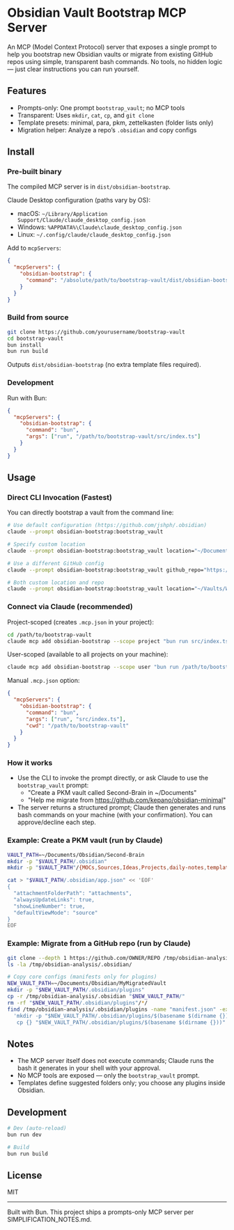 # Obsidian Vault Bootstrap MCP Server

An MCP (Model Context Protocol) server that exposes a single prompt to help you bootstrap new Obsidian vaults or migrate from existing GitHub repos using simple, transparent bash commands. No tools, no hidden logic — just clear instructions you can run yourself.

## Features

- Prompts-only: One prompt `bootstrap_vault`; no MCP tools
- Transparent: Uses `mkdir`, `cat`, `cp`, and `git clone`
- Template presets: minimal, para, pkm, zettelkasten (folder lists only)
- Migration helper: Analyze a repo’s `.obsidian` and copy configs

## Install

### Pre-built binary

The compiled MCP server is in `dist/obsidian-bootstrap`.

Claude Desktop configuration (paths vary by OS):
- macOS: `~/Library/Application Support/Claude/claude_desktop_config.json`
- Windows: `%APPDATA%\Claude\claude_desktop_config.json`
- Linux: `~/.config/claude/claude_desktop_config.json`

Add to `mcpServers`:

```json
{
  "mcpServers": {
    "obsidian-bootstrap": {
      "command": "/absolute/path/to/bootstrap-vault/dist/obsidian-bootstrap"
    }
  }
}
```

### Build from source

```bash
git clone https://github.com/yourusername/bootstrap-vault
cd bootstrap-vault
bun install
bun run build
```

Outputs `dist/obsidian-bootstrap` (no extra template files required).

### Development

Run with Bun:

```json
{
  "mcpServers": {
    "obsidian-bootstrap": {
      "command": "bun",
      "args": ["run", "/path/to/bootstrap-vault/src/index.ts"]
    }
  }
}
```

## Usage

### Direct CLI Invocation (Fastest)

You can directly bootstrap a vault from the command line:

```bash
# Use default configuration (https://github.com/jshph/.obsidian)
claude --prompt obsidian-bootstrap:bootstrap_vault

# Specify custom location
claude --prompt obsidian-bootstrap:bootstrap_vault location="~/Documents/MyVault"

# Use a different GitHub config
claude --prompt obsidian-bootstrap:bootstrap_vault github_repo="https://github.com/kepano/obsidian-minimal"

# Both custom location and repo
claude --prompt obsidian-bootstrap:bootstrap_vault location="~/Vaults/Work" github_repo="https://github.com/your/config"
```

### Connect via Claude (recommended)

Project-scoped (creates `.mcp.json` in your project):

```bash
cd /path/to/bootstrap-vault
claude mcp add obsidian-bootstrap --scope project "bun run src/index.ts"
```

User-scoped (available to all projects on your machine):

```bash
claude mcp add obsidian-bootstrap --scope user "bun run /path/to/bootstrap-vault/src/index.ts"
```

Manual `.mcp.json` option:

```json
{
  "mcpServers": {
    "obsidian-bootstrap": {
      "command": "bun",
      "args": ["run", "src/index.ts"],
      "cwd": "/path/to/bootstrap-vault"
    }
  }
}
```

### How it works

- Use the CLI to invoke the prompt directly, or ask Claude to use the `bootstrap_vault` prompt:
  - "Create a PKM vault called Second-Brain in ~/Documents"
  - "Help me migrate from https://github.com/kepano/obsidian-minimal"
- The server returns a structured prompt; Claude then generates and runs bash commands on your machine (with your confirmation). You can approve/decline each step.

### Example: Create a PKM vault (run by Claude)

```bash
VAULT_PATH=~/Documents/Obsidian/Second-Brain
mkdir -p "$VAULT_PATH/.obsidian"
mkdir -p "$VAULT_PATH"/{MOCs,Sources,Ideas,Projects,daily-notes,templates,attachments}

cat > "$VAULT_PATH/.obsidian/app.json" << 'EOF'
{
  "attachmentFolderPath": "attachments",
  "alwaysUpdateLinks": true,
  "showLineNumber": true,
  "defaultViewMode": "source"
}
EOF
```

### Example: Migrate from a GitHub repo (run by Claude)

```bash
git clone --depth 1 https://github.com/OWNER/REPO /tmp/obsidian-analysis
ls -la /tmp/obsidian-analysis/.obsidian/

# Copy core configs (manifests only for plugins)
NEW_VAULT_PATH=~/Documents/Obsidian/MyMigratedVault
mkdir -p "$NEW_VAULT_PATH/.obsidian/plugins"
cp -r /tmp/obsidian-analysis/.obsidian "$NEW_VAULT_PATH/"
rm -rf "$NEW_VAULT_PATH/.obsidian/plugins"/*/
find /tmp/obsidian-analysis/.obsidian/plugins -name "manifest.json" -exec sh -c \
  'mkdir -p "$NEW_VAULT_PATH/.obsidian/plugins/$(basename $(dirname {}))" && \
   cp {} "$NEW_VAULT_PATH/.obsidian/plugins/$(basename $(dirname {}))"' \;
```

## Notes

- The MCP server itself does not execute commands; Claude runs the bash it generates in your shell with your approval.
- No MCP tools are exposed — only the `bootstrap_vault` prompt.
- Templates define suggested folders only; you choose any plugins inside Obsidian.

## Development

```bash
# Dev (auto-reload)
bun run dev

# Build
bun run build
```

## License

MIT

---
Built with Bun. This project ships a prompts-only MCP server per SIMPLIFICATION_NOTES.md.
